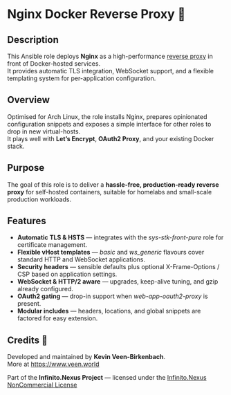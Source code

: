# Nginx Docker Reverse Proxy 🚀

## Description

This Ansible role deploys **Nginx** as a high-performance [reverse proxy](https://en.wikipedia.org/wiki/Reverse_proxy) in front of Docker-hosted services.  
It provides automatic TLS integration, WebSocket support, and a flexible templating system for per-application configuration.

## Overview

Optimised for Arch Linux, the role installs Nginx, prepares opinionated configuration snippets and exposes a simple interface for other roles to drop in new virtual-hosts.  
It plays well with **Let’s Encrypt**, **OAuth2 Proxy**, and your existing Docker stack.

## Purpose

The goal of this role is to deliver a **hassle-free, production-ready reverse proxy** for self-hosted containers, suitable for homelabs and small-scale production workloads.

## Features

- **Automatic TLS & HSTS** — integrates with the *sys-stk-front-pure* role for certificate management.  
- **Flexible vHost templates** — *basic* and *ws_generic* flavours cover standard HTTP and WebSocket applications.  
- **Security headers** — sensible defaults plus optional X-Frame-Options / CSP based on application settings.  
- **WebSocket & HTTP/2 aware** — upgrades, keep-alive tuning, and gzip already configured.  
- **OAuth2 gating** — drop-in support when *web-app-oauth2-proxy* is present.  
- **Modular includes** — headers, locations, and global snippets are factored for easy extension.

## Credits 📝

Developed and maintained by **Kevin Veen-Birkenbach**.  
More at <https://www.veen.world>

Part of the **Infinito.Nexus Project** — licensed under the [Infinito.Nexus NonCommercial License](https://s.infinito.nexus/license)
